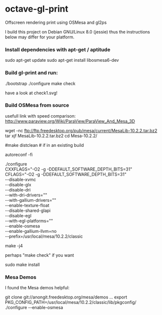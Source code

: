 octave-gl-print
===============

Offscreen rendering print using OSMesa and gl2ps

I build this project on Debian GNU/Linux 8.0 (jessie) thus the instructions below may differ for your platform.

### Install dependencies with apt-get / aptitude

sudo apt-get update
sudo apt-get install libosmesa6-dev

### Build gl-print and run:

./bootstrap
./configure
make check

have a look at check1.svg!

### Build OSMesa from source

usefull link with speed comparison:
http://www.paraview.org/Wiki/ParaView/ParaView_And_Mesa_3D

wget -nc ftp://ftp.freedesktop.org/pub/mesa/current/MesaLib-10.2.2.tar.bz2
tar xjf MesaLib-10.2.2.tar.bz2
cd Mesa-10.2.2/

#make distclean # if in an existing build
 
autoreconf -fi
 
./configure \
    CXXFLAGS="-O2 -g -DDEFAULT_SOFTWARE_DEPTH_BITS=31" \
    CFLAGS="-O2 -g -DDEFAULT_SOFTWARE_DEPTH_BITS=31" \
    --disable-xvmc \
    --disable-glx \
    --disable-dri \
    --with-dri-drivers="" \
    --with-gallium-drivers="" \
    --enable-texture-float \
    --disable-shared-glapi \
    --disable-egl \
    --with-egl-platforms="" \
    --enable-osmesa \
    --enable-gallium-llvm=no \
    --prefix=/usr/local/mesa/10.2.2/classic
 
make -j4

perhaps "make check" if you want

sudo make install

### Mesa Demos

I found the Mesa demos helpful:

git clone git://anongit.freedesktop.org/mesa/demos
...
export PKG_CONFIG_PATH=/usr/local/mesa/10.2.2/classic/lib/pkgconfig/
./configure --enable-osmesa

